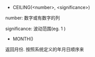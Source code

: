 - CEILING(\<number\>, \<significance\>)  

number: 数字或有数字的列
  
significance: 波动范围(eg. 1 )
  
- MONTH(<datetime>)  

返回月份. 按照系统定义的年月日顺序来
